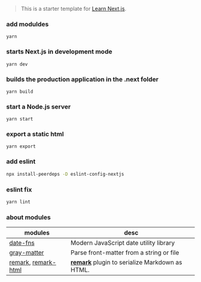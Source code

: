 > This is a starter template for [Learn Next.js](https://nextjs.org/learn).

### add moduldes
```
yarn
```
### starts Next.js in development mode
```
yarn dev
```
### builds the production application in the .next folder
```
yarn build
```
### start a Node.js server
```
yarn start
```
### export a static html
```
yarn export
```
### add eslint
```bash
npx install-peerdeps -D eslint-config-nextjs
```
### eslint fix
```bash
yarn lint
```


### about modules

| modules                                                      | desc                                                         |
| ------------------------------------------------------------ | ------------------------------------------------------------ |
| [date-fns](https://date-fns.org/)                            | Modern JavaScript date utility library                       |
| [gray-matter](https://www.npmjs.com/package/gray-matter)     | Parse front-matter from a string or file                     |
| [remark](https://www.npmjs.com/package/remark), [remark-html](https://www.npmjs.com/package/remark-html) | [**remark**](https://github.com/remarkjs/remark) plugin to serialize Markdown as HTML. |